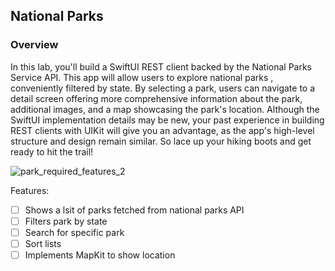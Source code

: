 ## National Parks

### Overview

In this lab, you'll build a SwiftUI REST client backed by the National Parks Service API. This app will allow users to explore national parks , conveniently filtered by state. By selecting a park, users can navigate to a detail screen offering more comprehensive information about the park, additional images, and a map showcasing the park's location. Although the SwiftUI implementation details may be new, your past experience in building REST clients with UIKit will give you an advantage, as the app's high-level structure and design remain similar. So lace up your hiking boots and get ready to hit the trail!


![park_required_features_2](https://github.com/codepath/ios102-lab5-swiftui/assets/145422935/7522721a-e92f-4ee7-a970-dd18407b83aa)


Features:

- [ ] Shows a lsit of parks fetched from national parks API
- [ ] Filters park by state
- [ ] Search for specific park
- [ ] Sort lists
- [ ] Implements MapKit to show location
